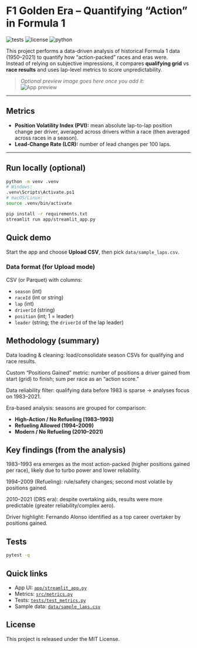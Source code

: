 # F1 Golden Era – Quantifying “Action” in Formula 1

![tests](https://img.shields.io/github/actions/workflow/status/GitDario79/F1_Golden_Era/python.yml?label=tests)
![license](https://img.shields.io/badge/license-MIT-informational)
![python](https://img.shields.io/badge/python-3.11+-blue)

This project performs a data-driven analysis of historical Formula 1 data (1950–2021) to quantify how “action-packed” races and eras were.  
Instead of relying on subjective impressions, it compares **qualifying grid** vs **race results** and uses lap-level metrics to score unpredictability.

> _Optional preview image goes here once you add it:_  
> ![App preview](docs/summary.png)

---

## Metrics

- **Position Volatility Index (PVI):** mean absolute lap-to-lap position change per driver, averaged across drivers within a race (then averaged across races in a season).  
- **Lead-Change Rate (LCR):** number of lead changes per 100 laps.

---

## Run locally (optional)

```bash
python -m venv .venv
# Windows:
.venv\Scripts\Activate.ps1
# macOS/Linux:
source .venv/bin/activate

pip install -r requirements.txt
streamlit run app/streamlit_app.py

```

## Quick demo
Start the app and choose **Upload CSV**, then pick `data/sample_laps.csv`.

### Data format (for Upload mode)
CSV (or Parquet) with columns:
- `season` (int)
- `raceId` (int or string)
- `lap` (int)
- `driverId` (string)
- `position` (int; 1 = leader)
- `leader` (string; the `driverId` of the lap leader)


## Methodology (summary)
Data loading & cleaning: load/consolidate season CSVs for qualifying and race results.

Custom “Positions Gained” metric: number of positions a driver gained from start (grid) to finish; sum per race as an “action score.”

Data reliability filter: qualifying data before 1983 is sparse → analyses focus on 1983–2021.

Era-based analysis: seasons are grouped for comparison:

- **High-Action / No Refueling (1983–1993)**
- **Refueling Allowed (1994–2009)**
- **Modern / No Refueling (2010–2021)**

## Key findings (from the analysis)
1983–1993 era emerges as the most action-packed (higher positions gained per race), likely due to turbo power and lower reliability.

1994–2009 (Refueling): rule/safety changes; second most volatile by positions gained.

2010–2021 (DRS era): despite overtaking aids, results were more predictable (greater reliability/complex aero).

Driver highlight: Fernando Alonso identified as a top career overtaker by positions gained.

## Tests
```bash
pytest -q
```
## Quick links
- App UI: [`app/streamlit_app.py`](app/streamlit_app.py)
- Metrics: [`src/metrics.py`](src/metrics.py)
- Tests: [`tests/test_metrics.py`](tests/test_metrics.py)
- Sample data: [`data/sample_laps.csv`](data/sample_laps.csv)


## License
This project is released under the MIT License.



